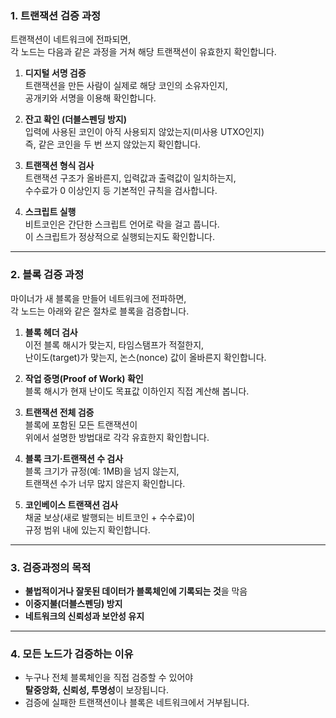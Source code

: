 
### 1. 트랜잭션 검증 과정

트랜잭션이 네트워크에 전파되면,  
각 노드는 다음과 같은 과정을 거쳐 해당 트랜잭션이 유효한지 확인합니다.

1. **디지털 서명 검증**  
    트랜잭션을 만든 사람이 실제로 해당 코인의 소유자인지,  
    공개키와 서명을 이용해 확인합니다.
    
2. **잔고 확인 (더블스펜딩 방지)**  
    입력에 사용된 코인이 아직 사용되지 않았는지(미사용 UTXO인지)  
    즉, 같은 코인을 두 번 쓰지 않았는지 확인합니다.
    
3. **트랜잭션 형식 검사**  
    트랜잭션 구조가 올바른지, 입력값과 출력값이 일치하는지,  
    수수료가 0 이상인지 등 기본적인 규칙을 검사합니다.
    
4. **스크립트 실행**  
    비트코인은 간단한 스크립트 언어로 락을 걸고 풉니다.  
    이 스크립트가 정상적으로 실행되는지도 확인합니다.
    

---

### 2. 블록 검증 과정

마이너가 새 블록을 만들어 네트워크에 전파하면,  
각 노드는 아래와 같은 절차로 블록을 검증합니다.

1. **블록 헤더 검사**  
    이전 블록 해시가 맞는지, 타임스탬프가 적절한지,  
    난이도(target)가 맞는지, 논스(nonce) 값이 올바른지 확인합니다.
    
2. **작업 증명(Proof of Work) 확인**  
    블록 해시가 현재 난이도 목표값 이하인지 직접 계산해 봅니다.
    
3. **트랜잭션 전체 검증**  
    블록에 포함된 모든 트랜잭션이  
    위에서 설명한 방법대로 각각 유효한지 확인합니다.
    
4. **블록 크기·트랜잭션 수 검사**  
    블록 크기가 규정(예: 1MB)을 넘지 않는지,  
    트랜잭션 수가 너무 많지 않은지 확인합니다.
    
5. **코인베이스 트랜잭션 검사**  
    채굴 보상(새로 발행되는 비트코인 + 수수료)이  
    규정 범위 내에 있는지 확인합니다.
    

---

### 3. 검증과정의 목적

- **불법적이거나 잘못된 데이터가 블록체인에 기록되는 것**을 막음
- **이중지불(더블스펜딩) 방지**
- **네트워크의 신뢰성과 보안성 유지**

---

### 4. 모든 노드가 검증하는 이유

- 누구나 전체 블록체인을 직접 검증할 수 있어야  
    **탈중앙화, 신뢰성, 투명성**이 보장됩니다.
- 검증에 실패한 트랜잭션이나 블록은 네트워크에서 거부됩니다.